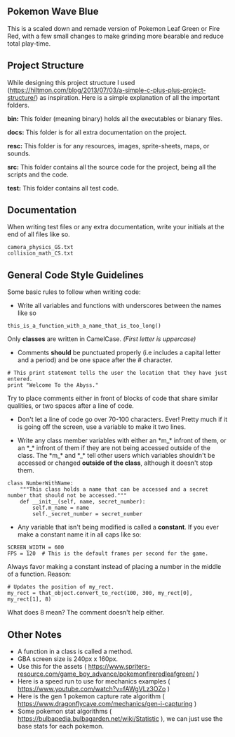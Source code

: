 ## Pokemon Wave Blue

This is a scaled down and remade version of Pokemon Leaf Green or Fire Red, with a few small changes to make grinding more bearable and reduce total play-time.


## Project Structure

While designing this project structure I used (https://hiltmon.com/blog/2013/07/03/a-simple-c-plus-plus-project-structure/) as inspiration.  Here is a simple explanation of all the important folders.

**bin:** This folder (meaning binary) holds all the executables or bianary files.

**docs:** This folder is for all extra documentation on the project.

**resc:** This folder is for any resources, images, sprite-sheets, maps, or sounds.

**src:** This folder contains all the source code for the project, being all the scripts and the code.

**test:** This folder contains all test code.


## Documentation

When writing test files or any extra documentation, write your initials at the end of all files like so.

```
camera_physics_GS.txt
collision_math_CS.txt
```


## General Code Style Guidelines

Some basic rules to follow when writing code:

- Write all variables and functions with underscores between the names like so
```
this_is_a_function_with_a_name_that_is_too_long()
```
Only **classes** are written in CamelCase. *(First letter is uppercase)*

- Comments **should** be punctuated properly (i.e includes a capital letter and a period) and be one space after the # character.
```
# This print statement tells the user the location that they have just entered.
print "Welcome To the Abyss."
```
Try to place comments either in front of blocks of code that share similar qualities, or two spaces after a line of code.

- Don't let a line of code go over 70-100 characters.  Ever!  Pretty much if it is going off the screen, use a variable to make it two lines.

- Write any class member variables with either an \*m_\* infront of them, or an \*\_\* infront of them if they are not being accessed outside of the class.  The \*m_\* and \*\_\* tell other users which variables shouldn't be accessed or changed **outside of the class**, although it doesn't stop them.
```
class NumberWithName:
    """This class holds a name that can be accessed and a secret number that should not be accessed."""
    def __init__(self, name, secret_number):
        self.m_name = name
        self._secret_number = secret_number
```

- Any variable that isn't being modified is called a **constant**.  If you ever make a constant name it in all caps like so:
```
SCREEN_WIDTH = 600
FPS = 120  # This is the default frames per second for the game.
```
Always favor making a constant instead of placing a number in the middle of a function.  Reason:
```
# Updates the position of my_rect.
my_rect = that_object.convert_to_rect(100, 300, my_rect[0], my_rect[1], 8)
```
What does 8 mean?  The comment doesn't help either.

## Other Notes

- A function in a class is called a method.
- GBA screen size is 240px x 160px.
- Use this for the assets ( https://www.spriters-resource.com/game_boy_advance/pokemonfireredleafgreen/ ) 
- Here is a speed run to use for mechanics examples ( https://www.youtube.com/watch?v=fAWgVLz3OZo )
- Here is the gen 1 pokemon capture rate algorithm ( https://www.dragonflycave.com/mechanics/gen-i-capturing )
- Some pokemon stat algorithms ( https://bulbapedia.bulbagarden.net/wiki/Statistic ), we can just use the base stats for each pokemon.
